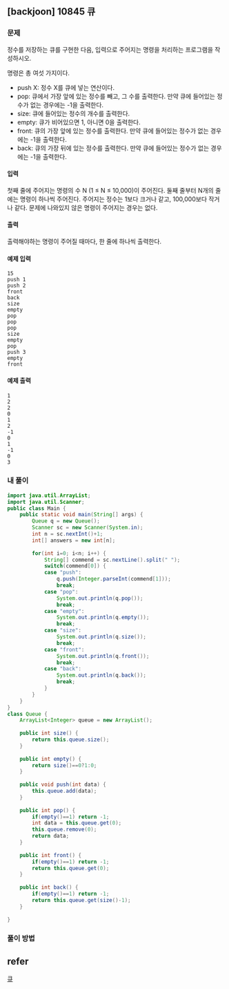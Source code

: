## [backjoon] 10845 큐

### 문제

정수를 저장하는 큐를 구현한 다음, 입력으로 주어지는 명령을 처리하는 프로그램을 작성하시오.

명령은 총 여섯 가지이다.

- push X: 정수 X를 큐에 넣는 연산이다.
- pop: 큐에서 가장 앞에 있는 정수를 빼고, 그 수를 출력한다. 만약 큐에 들어있는 정수가 없는 경우에는 -1을 출력한다.
- size: 큐에 들어있는 정수의 개수를 출력한다.
- empty: 큐가 비어있으면 1, 아니면 0을 출력한다.
- front: 큐의 가장 앞에 있는 정수를 출력한다. 만약 큐에 들어있는 정수가 없는 경우에는 -1을 출력한다.
- back: 큐의 가장 뒤에 있는 정수를 출력한다. 만약 큐에 들어있는 정수가 없는 경우에는 -1을 출력한다.

#### 입력

첫째 줄에 주어지는 명령의 수 N (1 ≤ N ≤ 10,000)이 주어진다. 둘째 줄부터 N개의 줄에는 명령이 하나씩 주어진다. 주어지는 정수는 1보다 크거나 같고, 100,000보다 작거나 같다. 문제에 나와있지 않은 명령이 주어지는 경우는 없다.

#### 출력

출력해야하는 명령이 주어질 때마다, 한 줄에 하나씩 출력한다.

#### 예제 입력

```
15
push 1
push 2
front
back
size
empty
pop
pop
pop
size
empty
pop
push 3
empty
front
```

#### 예제 출력

```
1
2
2
0
1
2
-1
0
1
-1
0
3
```

### 내 풀이

```java
import java.util.ArrayList;
import java.util.Scanner;
public class Main {
    public static void main(String[] args) {
		Queue q = new Queue();
		Scanner sc = new Scanner(System.in);
		int n = sc.nextInt()+1;
		int[] answers = new int[n];
				
		for(int i=0; i<n; i++) {
			String[] commend = sc.nextLine().split(" ");
			switch(commend[0]) {
			case "push":
				q.push(Integer.parseInt(commend[1]));
				break;
			case "pop":
				System.out.println(q.pop());
				break;
			case "empty":
				System.out.println(q.empty());
				break;
			case "size":
				System.out.println(q.size());
				break;
			case "front":
				System.out.println(q.front());
				break;
			case "back":
				System.out.println(q.back());
				break;
			}
		}
	}
}
class Queue {
	ArrayList<Integer> queue = new ArrayList();
	
	public int size() {
		return this.queue.size();
	}
	
	public int empty() {
		return size()==0?1:0;
	}
	
	public void push(int data) {
		this.queue.add(data);
	}
	
	public int pop() {
		if(empty()==1) return -1;
		int data = this.queue.get(0);
		this.queue.remove(0);
		return data;
	}
	
	public int front() {
		if(empty()==1) return -1;
		return this.queue.get(0);
	}
	
	public int back() {
		if(empty()==1) return -1;
		return this.queue.get(size()-1);
	}
	
}

```

### 풀이 방법

## refer

[큐](https://www.acmicpc.net/problem/10845)

